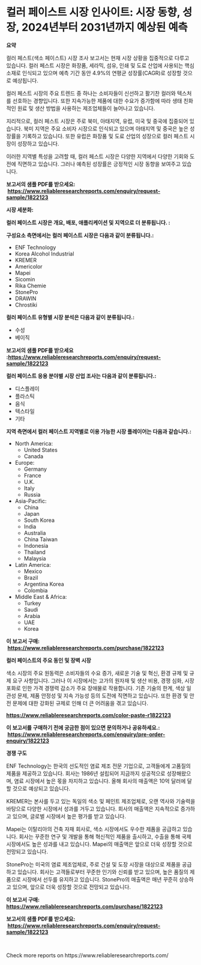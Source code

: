 <p><h1>컬러 페이스트 시장 인사이트: 시장 동향, 성장,  2024년부터 2031년까지 예상된 예측</h1></p><p><strong>요약</strong></p>
<p><p>컬러 페스트(색소 페이스트) 시장 조사 보고서는 현재 시장 상황을 집중적으로 다루고 있습니다. 컬러 페스트 시장은 화장품, 세라믹, 섬유, 인쇄 및 도료 산업에 사용되는 핵심 소재로 인식되고 있으며 예측 기간 동안 4.9%의 연평균 성장률(CAGR)로 성장할 것으로 예상됩니다.</p><p>컬러 페스트 시장의 주요 트렌드 중 하나는 소비자들이 신선하고 활기찬 컬러와 텍스처를 선호하는 경향입니다. 또한 지속가능한 제품에 대한 수요가 증가함에 따라 생태 친화적인 원료 및 생산 방법을 사용하는 제조업체들이 늘어나고 있습니다.</p><p>지리적으로, 컬러 페스트 시장은 주로 북미, 아태지역, 유럽, 미국 및 중국에 집중되어 있습니다. 북미 지역은 주요 소비자 시장으로 인식되고 있으며 아태지역 및 중국은 높은 성장률을 기록하고 있습니다. 또한 유럽은 화장품 및 도료 산업의 성장으로 컬러 페스트 시장이 성장하고 있습니다.</p><p>이러한 지역별 특성을 고려할 때, 컬러 페스트 시장은 다양한 지역에서 다양한 기회와 도전에 직면하고 있습니다. 그러나 예측된 성장률은 긍정적인 시장 동향을 보여주고 있습니다.</p></p>
<p><strong>보고서의 샘플 PDF를 받으세요: &nbsp;<a href="https://www.reliableresearchreports.com/enquiry/request-sample/1822123">https://www.reliableresearchreports.com/enquiry/request-sample/1822123</a></strong></p>
<p><strong>시장 세분화:</strong></p>
<p><strong> 컬러 페이스트 시장은 개요, 배포, 애플리케이션 및 지역으로 더 분류됩니다. :</strong></p>
<p><strong>구성요소 측면에서는 컬러 페이스트 시장은 다음과 같이 분류됩니다.:</strong></p>
<p><ul><li>ENF Technology</li><li>Korea Alcohol Industrial</li><li>KREMER</li><li>Americolor</li><li>Mapei</li><li>Sicomin</li><li>Rika Chemie</li><li>StonePro</li><li>DRAWIN</li><li>Chrostiki</li></ul></p>
<p><strong> 컬러 페이스트 유형별 시장 분석은 다음과 같이 분류됩니다.:</strong></p>
<p><ul><li>수성</li><li>베이직</li></ul></p>
<p><strong>보고서의 샘플 PDF를 받으세요 :<a href="https://www.reliableresearchreports.com/enquiry/request-sample/1822123">https://www.reliableresearchreports.com/enquiry/request-sample/1822123</a></strong></p>
<p><strong> 컬러 페이스트 응용 분야별 시장 산업 조사는 다음과 같이 분류됩니다.:</strong></p>
<p><ul><li>디스플레이</li><li>플라스틱</li><li>음식</li><li>텍스타일</li><li>기타</li></ul></p>
<p><strong>지역 측면에서 컬러 페이스트 지역별로 이용 가능한 시장 플레이어는 다음과 같습니다.:</strong></p>
<p><ul>
    <li>
        North America:
        <ul>
            <li>United States</li>
            <li>Canada</li>
        </ul>
    </li>
    <li>
        Europe:
        <ul>
            <li>Germany</li>
            <li>France</li>
            <li>U.K.</li>
            <li>Italy</li>
            <li>Russia</li>
        </ul>
    </li>
    <li>
        Asia-Pacific:
        <ul>
            <li>China</li>
            <li>Japan</li>
            <li>South Korea</li>
            <li>India</li>
            <li>Australia</li>
            <li>China Taiwan</li>
            <li>Indonesia</li>
            <li>Thailand</li>
            <li>Malaysia</li>
        </ul>
    </li>
    <li>
        Latin America:
        <ul>
            <li>Mexico</li>
            <li>Brazil</li>
            <li>Argentina Korea</li>
            <li>Colombia</li>
        </ul>
    </li>
    <li>
        Middle East & Africa:
        <ul>
            <li>Turkey</li>
            <li>Saudi</li>
            <li>Arabia</li>
            <li>UAE</li>
            <li>Korea</li>
        </ul>
    </li>
    </ul></p>
<p><strong>이 보고서 구매: &nbsp;<a href="https://www.reliableresearchreports.com/purchase/1822123">https://www.reliableresearchreports.com/purchase/1822123</a></strong></p>
<p><strong>컬러 페이스트의 주요 동인 및 장벽 시장</strong></p>
<p><p>색소 시장의 주요 원동력은 소비자들의 수요 증가, 새로운 기술 및 혁신, 환경 규제 및 규제 요구 사항입니다. 그러나 이 시장에서는 고가의 원자재 및 생산 비용, 경쟁 심화, 시장 포화로 인한 가격 경쟁력 감소가 주요 장애물로 작용합니다. 기존 기술의 한계, 색상 일관성 문제, 제품 안정성 및 지속 가능성 등의 도전에 직면하고 있습니다. 또한 환경 및 안전 문제에 대한 강화된 규제로 인해 더 큰 어려움을 겪고 있습니다.</p></p>
<p><strong><a href="https://www.reliableresearchreports.com/color-paste-r1822123">https://www.reliableresearchreports.com/color-paste-r1822123</a></strong></p>
<p><strong>이 보고서를 구매하기 전에 궁금한 점이 있으면 문의하거나 공유하세요.: &nbsp;<a href="https://www.reliableresearchreports.com/enquiry/pre-order-enquiry/1822123">https://www.reliableresearchreports.com/enquiry/pre-order-enquiry/1822123</a></strong></p>
<p><strong>경쟁 구도</strong></p>
<p><p>ENF Technology는 한국의 선도적인 염료 제조 전문 기업으로, 고객들에게 고품질의 제품을 제공하고 있습니다. 회사는 1986년 설립되어 지금까지 성공적으로 성장해왔으며, 염료 시장에서 높은 몫을 차지하고 있습니다. 올해 회사의 매출액은 10억 달러에 달할 것으로 예상되고 있습니다.</p><p>KREMER는 본사를 두고 있는 독일의 색소 및 페인트 제조업체로, 오랜 역사와 기술력을 바탕으로 다양한 시장에서 성과를 거두고 있습니다. 회사의 매출액은 지속적으로 증가하고 있으며, 글로벌 시장에서 높은 평가를 받고 있습니다.</p><p>Mapei는 이탈리아의 건축 자재 회사로, 색소 시장에서도 우수한 제품을 공급하고 있습니다. 회사는 꾸준한 연구 및 개발을 통해 혁신적인 제품을 출시하고, 수출을 통해 국제 시장에서도 높은 성과를 내고 있습니다. Mapei의 매출액은 앞으로 더욱 성장할 것으로 전망되고 있습니다.</p><p>StonePro는 미국의 염료 제조업체로, 주로 건설 및 도장 시장을 대상으로 제품을 공급하고 있습니다. 회사는 고객들로부터 꾸준한 인기와 신뢰를 받고 있으며, 높은 품질의 제품으로 시장에서 선두를 유지하고 있습니다. StonePro의 매출액은 매년 꾸준히 상승하고 있으며, 앞으로 더욱 성장할 것으로 전망되고 있습니다.</p></p>
<p><strong>이 보고서 구매: &nbsp; <a href="https://www.reliableresearchreports.com/purchase/1822123">https://www.reliableresearchreports.com/purchase/1822123</a></strong></p>
<p><strong>보고서의 샘플 PDF를 받으세요: &nbsp;<a href="https://www.reliableresearchreports.com/enquiry/request-sample/1822123">https://www.reliableresearchreports.com/enquiry/request-sample/1822123</a></strong><strong></strong></p>
<p>&nbsp;</p>
<p>Check more reports on https://www.reliableresearchreports.com/</p>